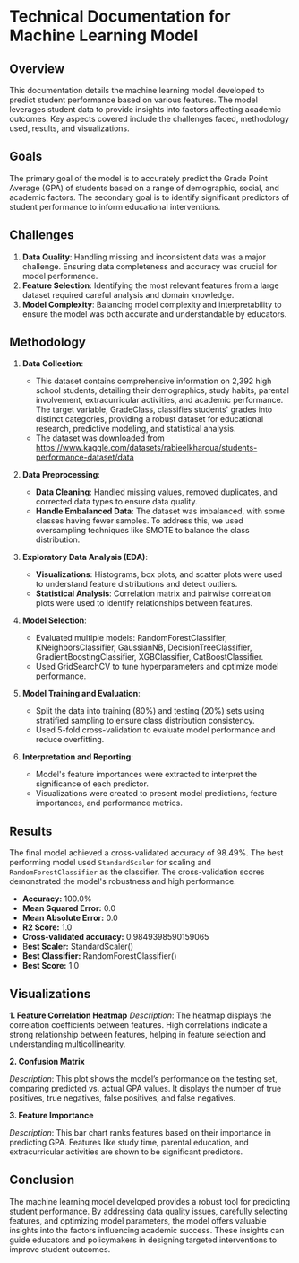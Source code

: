
# Technical Documentation for Machine Learning Model

## Overview

This documentation details the machine learning model developed to predict student performance based on various features. The model leverages student data to provide insights into factors affecting academic outcomes. Key aspects covered include the challenges faced, methodology used, results, and visualizations.

## Goals

The primary goal of the model is to accurately predict the Grade Point Average (GPA) of students based on a range of demographic, social, and academic factors. The secondary goal is to identify significant predictors of student performance to inform educational interventions.

## Challenges

1. **Data Quality**: Handling missing and inconsistent data was a major challenge. Ensuring data completeness and accuracy was crucial for model performance.
2. **Feature Selection**: Identifying the most relevant features from a large dataset required careful analysis and domain knowledge.
3. **Model Complexity**: Balancing model complexity and interpretability to ensure the model was both accurate and understandable by educators.

## Methodology

1. **Data Collection**: 
    - This dataset contains comprehensive information on 2,392 high school students, detailing their demographics, study habits, parental involvement, extracurricular activities, and academic performance. The target variable, GradeClass, classifies students' grades into distinct categories, providing a robust dataset for educational research, predictive modeling, and statistical analysis.
    - The dataset was downloaded from https://www.kaggle.com/datasets/rabieelkharoua/students-performance-dataset/data

2. **Data Preprocessing**: 
    - **Data Cleaning**: Handled missing values, removed duplicates, and corrected data types to ensure data quality.
    - **Handle Embalanced Data**: The dataset was imbalanced, with some classes having fewer samples. To address this, we used oversampling techniques like SMOTE to balance the class distribution.

3. **Exploratory Data Analysis (EDA)**:
   - **Visualizations**: Histograms, box plots, and scatter plots were used to understand feature distributions and detect outliers.
   - **Statistical Analysis**: Correlation matrix and pairwise correlation plots were used to identify relationships between features.

4. **Model Selection**:
   - Evaluated multiple models: RandomForestClassifier,
        KNeighborsClassifier,
        GaussianNB,
        DecisionTreeClassifier,
        GradientBoostingClassifier,
        XGBClassifier,
        CatBoostClassifier.
   - Used GridSearchCV to tune hyperparameters and optimize model performance.

5. **Model Training and Evaluation**:
   - Split the data into training (80%) and testing (20%) sets using stratified sampling to ensure class distribution consistency.
   - Used 5-fold cross-validation to evaluate model performance and reduce overfitting.

6. **Interpretation and Reporting**:
   - Model's feature importances were extracted to interpret the significance of each predictor.
   - Visualizations were created to present model predictions, feature importances, and performance metrics.

## Results

The final model achieved a cross-validated accuracy of 98.49%. The best performing model used `StandardScaler` for scaling and `RandomForestClassifier` as the classifier. The cross-validation scores demonstrated the model's robustness and high performance.

- **Accuracy:** 100.0%
- **Mean Squared Error:** 0.0
- **Mean Absolute Error:** 0.0
- **R2 Score:** 1.0
- **Cross-validated accuracy:** 0.9849398590159065
- B**est Scaler:** StandardScaler()
- **Best Classifier:** RandomForestClassifier()
- **Best Score:** 1.0

## Visualizations

**1. Feature Correlation Heatmap**
_Description_: The heatmap displays the correlation coefficients between features. High correlations indicate a strong relationship between features, helping in feature selection and understanding multicollinearity.

**2. Confusion Matrix**

_Description_: This plot shows the model’s performance on the testing set, comparing predicted vs. actual GPA values. It displays the number of true positives, true negatives, false positives, and false negatives.

**3. Feature Importance**

_Description_: This bar chart ranks features based on their importance in predicting GPA. Features like study time, parental education, and extracurricular activities are shown to be significant predictors.

## Conclusion

The machine learning model developed provides a robust tool for predicting student performance. By addressing data quality issues, carefully selecting features, and optimizing model parameters, the model offers valuable insights into the factors influencing academic success. These insights can guide educators and policymakers in designing targeted interventions to improve student outcomes.